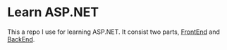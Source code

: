 # Learn ASP.NET

This a repo I use for learning ASP.NET. It consist two parts, [FrontEnd](./FrontEnd/) and [BackEnd](./BackEnd/).


